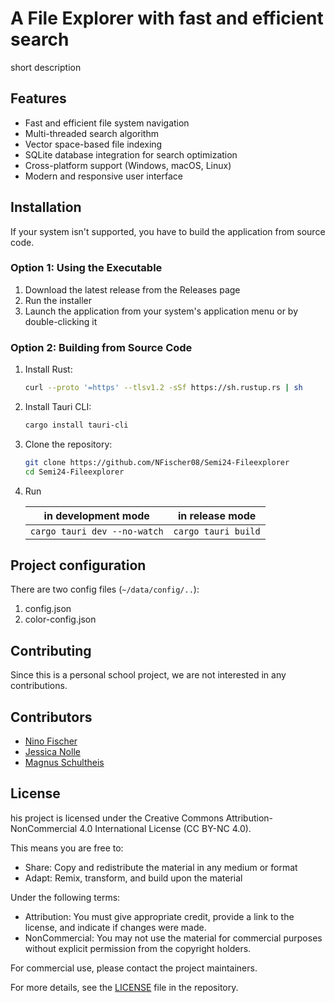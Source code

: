 # A File Explorer with fast and efficient search

short description

## Features

- Fast and efficient file system navigation
- Multi-threaded search algorithm
- Vector space-based file indexing
- SQLite database integration for search optimization
- Cross-platform support (Windows, macOS, Linux)
- Modern and responsive user interface

## Installation

If your system isn't supported, you have to build the application from source code.

### Option 1: Using the Executable

1. Download the latest release from the Releases page
2. Run the installer
3. Launch the application from your system's application menu or by double-clicking it

### Option 2: Building from Source Code

1. Install Rust:
   ```bash
   curl --proto '=https' --tlsv1.2 -sSf https://sh.rustup.rs | sh
   ```

2. Install Tauri CLI:
   ```bash
   cargo install tauri-cli
   ```

3. Clone the repository:
   ```bash
   git clone https://github.com/NFischer08/Semi24-Fileexplorer
   cd Semi24-Fileexplorer
   ```
   
4. Run

   |        in development mode         |      in release mode      |
   |:----------------------------------:|:-------------------------:|
   | ``` cargo tauri dev --no-watch ``` | ``` cargo tauri build ``` |

## Project configuration
There are two config files (`~/data/config/..`):
1. config.json
2. color-config.json

## Contributing

Since this is a personal school project, we are not interested in any contributions.

## Contributors
- [Nino Fischer](https://github.com/NFischer08)
- [Jessica Nolle](https://github.com/Haloooo212)
- [Magnus Schultheis](https://github.com/magnus-52)

## License

his project is licensed under the Creative Commons Attribution-NonCommercial 4.0 International License (CC BY-NC 4.0).

This means you are free to:
- Share: Copy and redistribute the material in any medium or format
- Adapt: Remix, transform, and build upon the material

Under the following terms:
- Attribution: You must give appropriate credit, provide a link to the license, and indicate if changes were made.
- NonCommercial: You may not use the material for commercial purposes without explicit permission from the copyright holders.

For commercial use, please contact the project maintainers.

For more details, see the [LICENSE](LICENSE) file in the repository.
